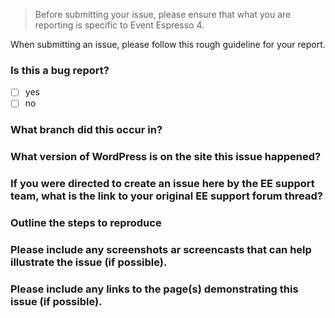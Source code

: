 
> Before submitting your issue, please ensure that what you are reporting is specific to Event Espresso 4.


When submitting an issue, please follow this rough guideline for your report.

### Is this a bug report?

* [ ] yes
* [ ] no

### What branch did this occur in?


### What version of WordPress is on the site this issue happened?


### If you were directed to create an issue here by the EE support team, what is the link to your original EE support forum thread?


### Outline the steps to reproduce



### Please include any screenshots ar screencasts that can help illustrate the issue (if possible).



### Please include any links to the page(s) demonstrating this issue (if possible).



